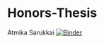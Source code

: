 # Honors-Thesis
Atmika Sarukkai
[![Binder](https://mybinder.org/badge_logo.svg)](https://mybinder.org/v2/gh/atmika-sarukkai/Honors-Thesis/master)

